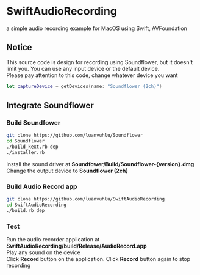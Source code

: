 # SwiftAudioRecording
a simple audio recording example for MacOS using Swift, AVFoundation

## Notice
This source code is design for recording using Soundflower, but it doesn't limit you. You can use any input device or the default device.  
Please pay attention to this code, change whatever device you want
```swift
let captureDevice = getDevices(name: "Soundflower (2ch)")
```

## Integrate Soundflower

### Build Soundfower

```bash
git clone https://github.com/luanvuhlu/Soundflower
cd Soundflower
./build_kext.rb dep
./installer.rb
```

Install the sound driver at **Soundfower/Build/Soundflower-{version}.dmg**  
Change the output device to **Soundflower (2ch)**  


### Build Audio Record app

```bash
git clone https://github.com/luanvuhlu/SwiftAudioRecording
cd SwiftAudioRecording
./build.rb dep
```

### Test
Run the audio recorder application at **SwiftAudioRecording/build/Release/AudioRecord.app**  
Play any sound on the device  
Click **Record** button on the application. Click **Record** button again to stop recording
